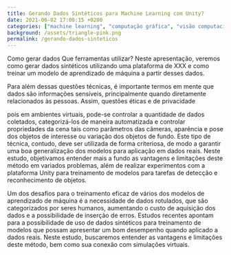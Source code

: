 ```yaml
---
title: Gerando Dados Sintéticos para Machine Learning com Unity?
date: 2021-06-02 17:00:15 +0200
categories: ["machine learning", "computação gráfica", "visão computacional", "dados sintéticos", "IMPA", "Unity"]
background: /assets/triangle-pink.png
permalink: /gerando-dados-sinteticos
---
```


Como gerar dados Que ferramentas utilizar? 
Neste apresentação, veremos como gerar dados sintéticos utilizando uma plataforma de XXX e como treinar um modelo de aprendizado de máquina a partir desses dados.


Para além dessas questões técnicas, é importante termos em mente que dados são informações sensíveis, principalmente quando diretamente relacionados às pessoas. Assim, questões éticas e de privacidade 

pois em ambientes
virtuais, pode-se controlar a quantidade de dados coletados, categorizá-los de maneira
automatizada e controlar propriedades da cena tais como parâmetros das câmeras,
aparência e pose dos objetos de interesse ou variação dos objetos de fundo.
Este tipo de técnica, contudo, deve ser utilizada de forma criteriosa, de modo a
garantir uma boa generalização dos modelos para aplicação em dados reais. Neste
estudo, objetivamos entender mais a fundo as vantagens e limitações deste método em
variados problemas, além de realizar experimentos com a plataforma Unity para
treinamento de modelos para tarefas de detecção e reconhecimento de objetos.

Um dos desafios para o treinamento eficaz de
vários dos modelos de aprendizado de máquina é a necessidade de dados rotulados,
que são categorizados por seres humanos, aumentando o custo de aquisição dos
dados e a possibilidade de inserção de erros. Estudos recentes apontam para a
possibilidade de uso de dados sintéticos para treinamento de modelos que possam
apresentar um bom desempenho quando aplicado a dados reais. Neste estudo,
buscaremos entender as vantagens e limitações deste método, bem como sua conexão
com simulações virtuais.